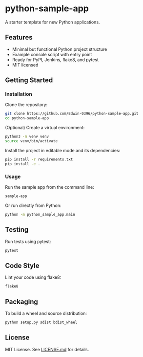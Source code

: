 # python-sample-app

A starter template for new Python applications.

## Features

- Minimal but functional Python project structure
- Example console script with entry point
- Ready for PyPI, Jenkins, flake8, and pytest
- MIT licensed

## Getting Started

### Installation

Clone the repository:

```bash
git clone https://github.com/Edwin-0396/python-sample-app.git
cd python-sample-app
```

(Optional) Create a virtual environment:

```bash
python3 -m venv venv
source venv/bin/activate
```

Install the project in editable mode and its dependencies:

```bash
pip install -r requirements.txt
pip install -e .
```

### Usage

Run the sample app from the command line:

```bash
sample-app
```

Or run directly from Python:

```bash
python -m python_sample_app.main
```

## Testing

Run tests using pytest:

```bash
pytest
```

## Code Style

Lint your code using flake8:

```bash
flake8
```

## Packaging

To build a wheel and source distribution:

```bash
python setup.py sdist bdist_wheel
```

## License

MIT License. See [LICENSE.md](LICENSE.md) for details.
